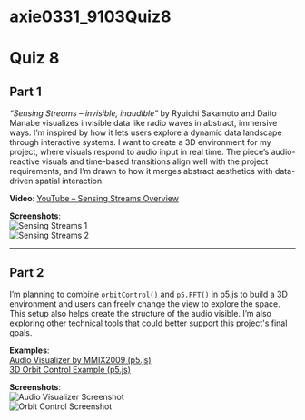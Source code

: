 # axie0331_9103Quiz8
# Quiz 8

## Part 1

*“Sensing Streams – invisible, inaudible”* by Ryuichi Sakamoto and Daito Manabe visualizes invisible data like radio waves in abstract, immersive ways. I’m inspired by how it lets users explore a dynamic data landscape through interactive systems. 
I want to  create a 3D environment for my project, where visuals respond to audio input in real time. The piece’s audio-reactive visuals and time-based transitions align well with the project requirements, and I’m drawn to how it merges abstract aesthetics with data-driven spatial interaction.

**Video**: [YouTube – Sensing Streams Overview](https://www.youtube.com/watch?v=pGoWKeSWufQ)

**Screenshots**:  
![Sensing Streams 1](./Screenshots/Screenshot%202025-05-08%20at%2010.52.29 pm.png)  
![Sensing Streams 2](./Screenshots/Screenshot%202025-05-08%20at%2010.52.57 pm.png)

---

## Part 2

I’m planning to combine `orbitControl()` and `p5.FFT()` in p5.js to build a 3D environment and users can freely change the view to explore the space. This setup also helps create the structure of the audio visible. I’m also exploring other technical tools that could better support this project's final goals.

**Examples**:  
[Audio Visualizer by MMIX2009 (p5.js)](https://editor.p5js.org/MMIX2009/sketches/JT8Q5gc7o)  
[3D Orbit Control Example (p5.js)](https://p5js.org/examples/3d-orbit-control/)

**Screenshots**:  
![Audio Visualizer Screenshot](./Screenshots/Screenshot%202025-05-08%20at%2011.31.22 pm.png)  
![Orbit Control Screenshot](./Screenshots/Screenshot%202025-05-08%20at%2011.30.00 pm.png)

